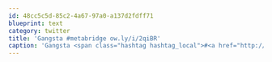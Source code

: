```yaml
---
id: 48cc5c5d-85c2-4a67-97a0-a137d2fdff71
blueprint: text
category: twitter
title: 'Gangsta #metabridge ow.ly/i/2qiBR'
caption: 'Gangsta <span class="hashtag hashtag_local">#<a href="http://tweettemp.darylchymko.ca/?tag=metabridge">metabridge</a> <a href="http://ow.ly/i/2qiBR" title="http://ow.ly/i/2qiBR" class="link link_untco">ow.ly/i/2qiBR</a>'
---
```

